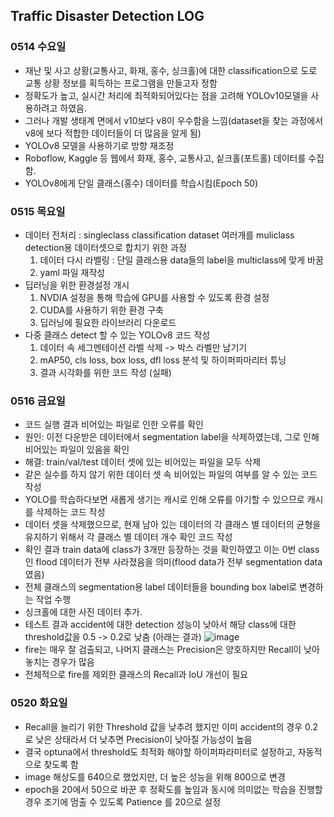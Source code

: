 ## Traffic Disaster Detection LOG

### 0514 수요일
- 재난 및 사고 상황(교통사고, 화재, 홍수, 싱크홀)에 대한 classification으로 도로 교통 상황 정보를 획득하는 프로그램을 만들고자 정함
- 정확도가 높고, 실시간 처리에 최적화되어있다는 점을 고려해 YOLOv10모델을 사용하려고 하였음. 
- 그러나 개발 생태계 면에서 v10보다 v8이 우수함을 느낌(dataset을 찾는 과정에서 v8에 보다 적합한 데이터들이 더 많음을 알게 됨)
- YOLOv8 모델을 사용하기로 방향 재조정
- Roboflow, Kaggle 등 웹에서 화재, 홍수, 교통사고, 싵크홀(포트홀) 데이터를 수집함.
- YOLOv8에게 단일 클래스(홍수) 데이터를 학습시킴(Epoch 50)

### 0515 목요일
- 데이터 전처리 : singleclass classification dataset 여러개를 muliclass detection용 데이터셋으로 합치기 위한 과정
  1. 데이터 다시 라벨링 : 단일 클래스용 data들의 label을 multiclass에 맞게 바꿈
  2. yaml 파일 재작성
- 딥러닝을 위한 환경설정 개시
  1. NVDIA 설정을 통해 학습에 GPU를 사용할 수 있도록 환경 설정
  2. CUDA를 사용하기 위한 환경 구축
  3. 딥러닝에 필요한 라이브러리 다운로드
- 다중 클래스 detect 할 수 있는 YOLOv8 코드 작성
  1. 데이터 속 세그멘테이션 라벨 삭제 -> 박스 라벨만 남기기
  2. mAP50, cls loss, box loss, dfl loss 분석 및 하이퍼파마리터 튜닝
  3. 결과 시각화를 위한 코드 작성 (실패)

### 0516 금요일
- 코드 실행 결과 비어있는 파일로 인한 오류를 확인
- 원인: 이전 다운받은 데이터에서 segmentation label을 삭제하였는데, 그로 인해 비어있는 파일이 있음을 확인
- 해결: train/val/test 데이터 셋에 있는 비어있는 파일을 모두 삭제
- 같은 실수를 하지 않기 위한 데이터 셋 속 비어있는 파일의 여부를 알 수 있는 코드 작성
- YOLO를 학습하다보면 새롭게 생기는 캐시로 인해 오류를 야기할 수 있으므로 캐시를 삭제하는 코드 작성
- 데이터 셋을 삭제했으므로, 현재 남아 있는 데이터의 각 클래스 별 데이터의 균형을 유지하기 위해서 각 클래스 별 데이터 개수 확인 코드 작성
- 확인 결과 train data에 class가 3개만 등장하는 것을 확인하였고 이는 0번 class인 flood 데이터가 전부 사라졌음을 의미(flood data가 전부 segmentation data였음)
- 전체 클래스의 segmentation용 label 데이터들을 bounding box label로 변경하는 작업 수행
- 싱크홀에 대한 사진 데이터 추가.
- 테스트 결과 accident에 대한 detection 성능이 낮아서 해당 class에 대한 threshold값을 0.5 -> 0.2로 낮춤 (아래는 결과)
  ![image](https://github.com/user-attachments/assets/50828a15-af8a-49ae-84f1-8e871fcca0a7)
- fire는 매우 잘 검출되고, 나머지 클래스는 Precision은 양호하지만 Recall이 낮아 놓치는 경우가 많음
- 전체적으로 fire를 제외한 클래스의 Recall과 IoU 개선이 필요

### 0520 화요일
- Recall을 늘리기 위한 Threshold 값을 낮추려 했지만 이미 accident의 경우 0.2로 낮은 상태라서 더 낮추면 Precision이 낮아질 가능성이 높음
- 결국 optuna에서 threshold도 최적화 해야할 하이퍼파라미터로 설정하고, 자동적으로 찾도록 함
- image 해상도를 640으로 했었지만, 더 높은 성능을 위해 800으로 변경
- epoch을 20에서 50으로 바꾼 후 정확도를 높임과 동시에 의미없는 학습을 진행할 경우 조기에 멈출 수 있도록 Patience 를 20으로 설정
